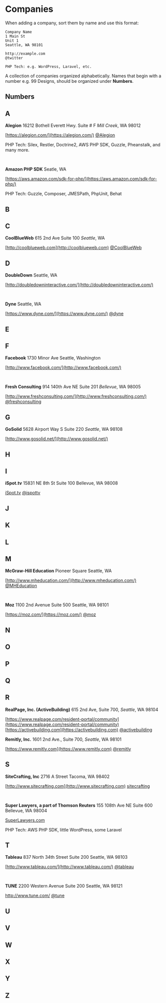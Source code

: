 
# Companies
 
When adding a company, sort them by name and use this format:
```
Company Name
1 Main St
Unit 1
Seattle, WA 98101

http://example.com
@twitter

PHP Tech: e.g. WordPress, Laravel, etc.
```

A collection of companies organized alphabetically. Names that begin with a number e.g. 99 Designs, should be 
organized under **Numbers**. 


## Numbers


## A

**Alegion** 
16212 Bothell Everett Hwy.
Suite # F
_Mill Creek_, WA 98012

[https://alegion.com/](https://alegion.com/)
[@Alegion](http://twitter.com/alegion) 

PHP Tech: Silex, Restler, Doctrine2, AWS PHP SDK, Guzzle, Pheanstalk, and many more.

&#160;
 
**Amazon PHP SDK**
Seatle, WA 
 
[https://aws.amazon.com/sdk-for-php/](https://aws.amazon.com/sdk-for-php/) 

PHP Tech: Guzzle, Composer, JMESPath, PhpUnit, Behat 


## B


## C

**CoolBlueWeb** 
615 2nd Ave 
Suite 100 
_Seattle_, WA

[http://coolblueweb.com](http://coolblueweb.com) 
[@CoolBlueWeb](https://twitter.com/CoolBlueWeb) 

## D 

**DoubleDown**
Seattle, WA

[http://doubledowninteractive.com/](http://doubledowninteractive.com/)

&#160;

**Dyne**
Seattle, WA

[https://www.dyne.com/](https://www.dyne.com/)
[@dyne](https://www.twitter.com/dyne)

## E 


## F 

**Facebook**
1730 Minor Ave
Seattle, Washington

[http://www.facebook.com/](http://www.facebook.com/)

&#160;

**Fresh Consulting**
914 140th Ave NE
Suite 201
_Bellevue_, WA 98005

[http://www.freshconsulting.com/](http://www.freshconsulting.com/)
[@freshconsulting](http://twitter.com/freshconsulting)


## G 

**GoSolid** 
5628 Airport Way S
Suite 220
_Seattle_, WA 98108

[http://www.gosolid.net/](http://www.gosolid.net/) 

## H 


## I 

**iSpot.tv**
15831 NE 8th St 
Suite 100
Bellevue, WA 98008

[iSpot.tv](http://iSpot.tv) 
[@ispottv](https://twitter.com/ispottv)

## J 


## K 


## L 



## M 

**McGraw-Hill Education** 
Pioneer Square
Seattle, WA

[http://www.mheducation.com/](http://www.mheducation.com/)
[@MHEducation](http://twitter.com/MHEducation) 

&#160;

**Moz**
1100 2nd Avenue
Suite 500
Seattle, WA 98101

[https://moz.com/](https://moz.com/)
[@moz](http://twitter.com/moz)

## N 


## O 


## P 


## Q 


## R 

**RealPage, Inc. (ActiveBuilding)**
615 2nd Ave, Suite 700,
_Seattle_, WA 98104

[https://www.realpage.com/resident-portal/community](https://www.realpage.com/resident-portal/community)
[https://activebuilding.com](https://activebuilding.com)
[@activebuilding](https://twitter.com/activebuilding)

**Remitly, Inc.**
1601 2nd Ave., Suite 700,
_Seattle_, WA 98101

[https://www.remitly.com](https://www.remitly.com)
[@remitly](https://twitter.com/remitly)

## S 

**SiteCrafting, Inc**
2716 A Street
Tacoma, WA 98402

[http://www.sitecrafting.com](http://www.sitecrafting.com)
[sitecrafting](http://www.twitter.com/sitecrafting) 
 
&#160;

**Super Lawyers, a part of Thomson Reuters**
155 108th Ave NE 
Suite 600 
Bellevue, WA  98004 
 
[SuperLawyers.com](http://SuperLawyers.com) 
 
PHP Tech: AWS PHP SDK, little WordPress, some Laravel
 

## T 

**Tableau** 
837 North 34th Street
Suite 200
Seattle, WA 98103

[http://www.tableau.com/](http://www.tableau.com/)
[@tableau](http://www.twitter.com/tableau) 

&#160;

**TUNE** 
2200 Western Avenue
Suite 200
Seattle, WA 98121

http://www.tune.com/
[@tune](http://www.twitter.com/tune) 


## U 


## V 


## W 
 


## X 


## Y 


## Z 



